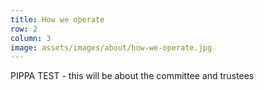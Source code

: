 ```yaml
---
title: How we operate
row: 2
column: 3
image: assets/images/about/how-we-operate.jpg
---
```

PIPPA TEST - this will be about the committee and trustees
